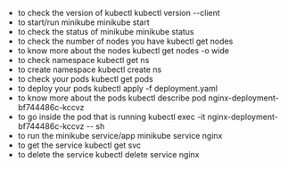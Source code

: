 - to check the version of kubectl
kubectl version --client
- to start/run minikube
minikube start
- to check the status of minikube
minikube status
- to check the number of nodes you have
kubectl get nodes
- to know more about the nodes
kubectl get nodes -o wide
- to check namespace 
kubectl get ns
- to create namespace
kubectl create ns <new ns>
- to check your pods
kubectl get pods
- to deploy your pods
 kubectl apply -f deployment.yaml
- to know more about the pods
kubectl describe pod nginx-deployment-bf744486c-kccvz 
- to go inside the pod that is running
kubectl exec -it nginx-deployment-bf744486c-kccvz -- sh
- to run the minikube service/app
minikube service nginx
- to get the service
kubectl get svc
- to delete the service
kubectl delete service nginx